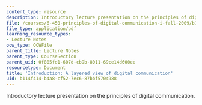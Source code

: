 ```yaml
---
content_type: resource
description: Introductory lecture presentation on the principles of digital communication.
file: /courses/6-450-principles-of-digital-communication-i-fall-2009/b114f414b4a8cf527ec687bbf5704988_MIT6_450F09_slide01.pdf
file_type: application/pdf
learning_resource_types:
- Lecture Notes
ocw_type: OCWFile
parent_title: Lecture Notes
parent_type: CourseSection
parent_uid: 0f805fd1-607d-cb9b-8011-69ce14d600ee
resourcetype: Document
title: 'Introduction: A layered view of digital communication'
uid: b114f414-b4a8-cf52-7ec6-87bbf5704988
---
```

Introductory lecture presentation on the principles of digital communication.

